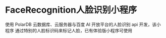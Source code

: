 # FaceRecognition人脸识别小程序
使用 PolarDB 云数据库、云服务器与百度 AI 开放平台的人脸识别 api 开发，该小程序 通过特别的人脸标识码来标记人脸，已有体验版小程序可使用
